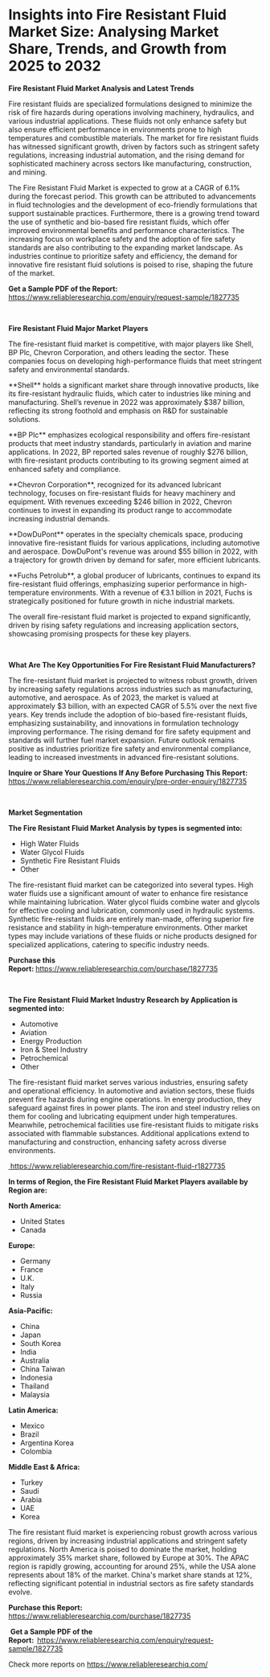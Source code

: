 <p><h1>Insights into Fire Resistant Fluid Market Size: Analysing Market Share, Trends, and Growth from 2025 to 2032</h1></p><p><strong>Fire Resistant Fluid Market Analysis and Latest Trends</strong></p>
<p><p>Fire resistant fluids are specialized formulations designed to minimize the risk of fire hazards during operations involving machinery, hydraulics, and various industrial applications. These fluids not only enhance safety but also ensure efficient performance in environments prone to high temperatures and combustible materials. The market for fire resistant fluids has witnessed significant growth, driven by factors such as stringent safety regulations, increasing industrial automation, and the rising demand for sophisticated machinery across sectors like manufacturing, construction, and mining.</p><p>The Fire Resistant Fluid Market is expected to grow at a CAGR of 6.1% during the forecast period. This growth can be attributed to advancements in fluid technologies and the development of eco-friendly formulations that support sustainable practices. Furthermore, there is a growing trend toward the use of synthetic and bio-based fire resistant fluids, which offer improved environmental benefits and performance characteristics. The increasing focus on workplace safety and the adoption of fire safety standards are also contributing to the expanding market landscape. As industries continue to prioritize safety and efficiency, the demand for innovative fire resistant fluid solutions is poised to rise, shaping the future of the market.</p></p>
<p><strong>Get a Sample PDF of the Report:&nbsp;</strong> <a href="https://www.reliableresearchiq.com/enquiry/request-sample/1827735?utm_campaign=2144&utm_medium=2&utm_source=Github&utm_content=ia&utm_term=31012025&utm_id=fire-resistant-fluid">https://www.reliableresearchiq.com/enquiry/request-sample/1827735</a></p>
<p>&nbsp;</p>
<p><strong>Fire Resistant Fluid Major Market Players</strong></p>
<p><p>The fire-resistant fluid market is competitive, with major players like Shell, BP Plc, Chevron Corporation, and others leading the sector. These companies focus on developing high-performance fluids that meet stringent safety and environmental standards.</p><p>**Shell** holds a significant market share through innovative products, like its fire-resistant hydraulic fluids, which cater to industries like mining and manufacturing. Shell’s revenue in 2022 was approximately $387 billion, reflecting its strong foothold and emphasis on R&D for sustainable solutions.</p><p>**BP Plc** emphasizes ecological responsibility and offers fire-resistant products that meet industry standards, particularly in aviation and marine applications. In 2022, BP reported sales revenue of roughly $276 billion, with fire-resistant products contributing to its growing segment aimed at enhanced safety and compliance.</p><p>**Chevron Corporation**, recognized for its advanced lubricant technology, focuses on fire-resistant fluids for heavy machinery and equipment. With revenues exceeding $246 billion in 2022, Chevron continues to invest in expanding its product range to accommodate increasing industrial demands.</p><p>**DowDuPont** operates in the specialty chemicals space, producing innovative fire-resistant fluids for various applications, including automotive and aerospace. DowDuPont's revenue was around $55 billion in 2022, with a trajectory for growth driven by demand for safer, more efficient lubricants.</p><p>**Fuchs Petrolub**, a global producer of lubricants, continues to expand its fire-resistant fluid offerings, emphasizing superior performance in high-temperature environments. With a revenue of €3.1 billion in 2021, Fuchs is strategically positioned for future growth in niche industrial markets.</p><p>The overall fire-resistant fluid market is projected to expand significantly, driven by rising safety regulations and increasing application sectors, showcasing promising prospects for these key players.</p></p>
<p>&nbsp;</p>
<p><strong>What Are The Key Opportunities For Fire Resistant Fluid Manufacturers?</strong></p>
<p><p>The fire-resistant fluid market is projected to witness robust growth, driven by increasing safety regulations across industries such as manufacturing, automotive, and aerospace. As of 2023, the market is valued at approximately $3 billion, with an expected CAGR of 5.5% over the next five years. Key trends include the adoption of bio-based fire-resistant fluids, emphasizing sustainability, and innovations in formulation technology improving performance. The rising demand for fire safety equipment and standards will further fuel market expansion. Future outlook remains positive as industries prioritize fire safety and environmental compliance, leading to increased investments in advanced fire-resistant solutions.</p></p>
<p><strong>Inquire or Share Your Questions If Any Before Purchasing This Report:</strong> <a href="https://www.reliableresearchiq.com/enquiry/pre-order-enquiry/1827735?utm_campaign=2144&utm_medium=2&utm_source=Github&utm_content=ia&utm_term=31012025&utm_id=fire-resistant-fluid">https://www.reliableresearchiq.com/enquiry/pre-order-enquiry/1827735</a></p>
<p>&nbsp;</p>
<p><strong>Market Segmentation</strong></p>
<p><strong>The Fire Resistant Fluid Market Analysis by types is segmented into:</strong></p>
<p><ul><li>High Water Fluids</li><li>Water Glycol Fluids</li><li>Synthetic Fire Resistant Fluids</li><li>Other</li></ul></p>
<p><p>The fire-resistant fluid market can be categorized into several types. High water fluids use a significant amount of water to enhance fire resistance while maintaining lubrication. Water glycol fluids combine water and glycols for effective cooling and lubrication, commonly used in hydraulic systems. Synthetic fire-resistant fluids are entirely man-made, offering superior fire resistance and stability in high-temperature environments. Other market types may include variations of these fluids or niche products designed for specialized applications, catering to specific industry needs.</p></p>
<p><strong>Purchase this Report:&nbsp;</strong><a href="https://www.reliableresearchiq.com/purchase/1827735?utm_campaign=2144&utm_medium=2&utm_source=Github&utm_content=ia&utm_term=31012025&utm_id=fire-resistant-fluid">https://www.reliableresearchiq.com/purchase/1827735</a></p>
<p>&nbsp;</p>
<p><strong>The Fire Resistant Fluid Market Industry Research by Application is segmented into:</strong></p>
<p><ul><li>Automotive</li><li>Aviation</li><li>Energy Production</li><li>Iron & Steel Industry</li><li>Petrochemical</li><li>Other</li></ul></p>
<p><p>The fire-resistant fluid market serves various industries, ensuring safety and operational efficiency. In automotive and aviation sectors, these fluids prevent fire hazards during engine operations. In energy production, they safeguard against fires in power plants. The iron and steel industry relies on them for cooling and lubricating equipment under high temperatures. Meanwhile, petrochemical facilities use fire-resistant fluids to mitigate risks associated with flammable substances. Additional applications extend to manufacturing and construction, enhancing safety across diverse environments.</p></p>
<p><a href="https://www.reliableresearchiq.com/fire-resistant-fluid-r1827735?utm_campaign=2144&utm_medium=2&utm_source=Github&utm_content=ia&utm_term=31012025&utm_id=fire-resistant-fluid">&nbsp;https://www.reliableresearchiq.com/fire-resistant-fluid-r1827735</a></p>
<p><strong>In terms of Region, the Fire Resistant Fluid Market Players available by Region are:</strong></p>
<p>
    <p> <strong> North America: </strong>
        <ul>
            <li>United States</li>
            <li>Canada</li>
        </ul>
        </p> 
    <p> <strong> Europe: </strong>
        <ul>
            <li>Germany</li>
            <li>France</li>
            <li>U.K.</li>
            <li>Italy</li>
            <li>Russia</li>
        </ul>
        </p> 
    <p> <strong> Asia-Pacific: </strong>
        <ul>
            <li>China</li>
            <li>Japan</li>
            <li>South Korea</li>
            <li>India</li>
            <li>Australia</li>
            <li>China Taiwan</li>
            <li>Indonesia</li>
            <li>Thailand</li>
            <li>Malaysia</li>
        </ul>
        </p> 
    <p> <strong> Latin America: </strong>
        <ul>
            <li>Mexico</li>
            <li>Brazil</li>
            <li>Argentina Korea</li>
            <li>Colombia</li>
        </ul>
        </p> 
    <p> <strong> Middle East & Africa: </strong>
        <ul>
            <li>Turkey</li>
            <li>Saudi</li>
            <li>Arabia</li>
            <li>UAE</li>
            <li>Korea</li>
        </ul>
    </p>
    </p>
<p><p>The fire resistant fluid market is experiencing robust growth across various regions, driven by increasing industrial applications and stringent safety regulations. North America is poised to dominate the market, holding approximately 35% market share, followed by Europe at 30%. The APAC region is rapidly growing, accounting for around 25%, while the USA alone represents about 18% of the market. China's market share stands at 12%, reflecting significant potential in industrial sectors as fire safety standards evolve.</p></p>
<p><strong>Purchase this Report: </strong><a href="https://www.reliableresearchiq.com/purchase/1827735?utm_campaign=2144&utm_medium=2&utm_source=Github&utm_content=ia&utm_term=31012025&utm_id=fire-resistant-fluid">https://www.reliableresearchiq.com/purchase/1827735</a></p>
<p>&nbsp;<strong>Get a Sample PDF of the Report:&nbsp;&nbsp;</strong><a href="https://www.reliableresearchiq.com/enquiry/request-sample/1827735?utm_campaign=2144&utm_medium=2&utm_source=Github&utm_content=ia&utm_term=31012025&utm_id=fire-resistant-fluid">https://www.reliableresearchiq.com/enquiry/request-sample/1827735</a></p>
<p><strong></strong></p>
<p>Check more reports on <a href="https://www.reliableresearchiq.com/?utm_campaign=2144&utm_medium=2&utm_source=Github&utm_content=ia&utm_term=31012025&utm_id=fire-resistant-fluid">https://www.reliableresearchiq.com/</a></p>